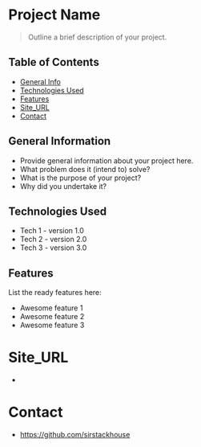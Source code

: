 # Project Name
> Outline a brief description of your project.

## Table of Contents
* [General Info](#general-information)
* [Technologies Used](#technologies-used)
* [Features](#features)
* [Site_URL](#site_url)
* [Contact](#contact)


## General Information
- Provide general information about your project here.
- What problem does it (intend to) solve?
- What is the purpose of your project?
- Why did you undertake it?

## Technologies Used
- Tech 1 - version 1.0
- Tech 2 - version 2.0
- Tech 3 - version 3.0

## Features
List the ready features here:
- Awesome feature 1
- Awesome feature 2
- Awesome feature 3

# Site_URL
-

# Contact
- https://github.com/sirstackhouse
